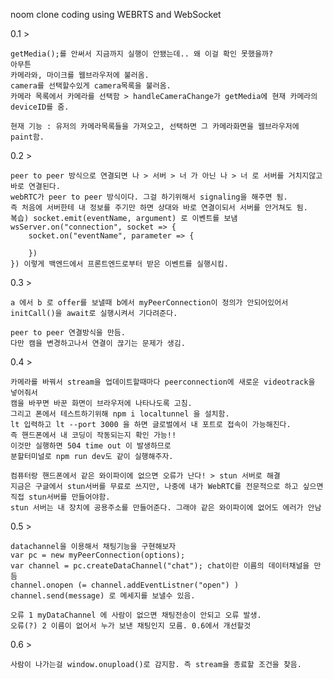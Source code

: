 noom
clone coding using WEBRTS and WebSocket


0.1 >

    getMedia();를 안써서 지금까지 실행이 안됐는데.. 왜 이걸 확인 못했을까?
    아무튼 
    카메라와, 마이크를 웹브라우저에 불러옴.
    camera를 선택할수있게 camera목록을 불러옴.
    카메라 목록에서 카메라를 선택함 > handleCameraChange가 getMedia에 현재 카메라의 deviceID를 줌.

    현재 기능 : 유저의 카메라목록들을 가져오고, 선택하면 그 카메라화면을 웹브라우저에 paint함.


0.2 >


    peer to peer 방식으로 연결되면 나 > 서버 > 너 가 아닌 나 > 너 로 서버를 거치지않고 바로 연결된다.
    webRTC가 peer to peer 방식이다. 그걸 하기위해서 signaling을 해주면 됨.
    즉 처음에 서버한테 내 정보를 주기만 하면 상대와 바로 연결이되서 서버를 안거쳐도 됨.
    복습) socket.emit(eventName, argument) 로 이벤트를 보냄
    wsServer.on("connection", socket => {
        socket.on("eventName", parameter => {

        })
    }) 이렇게 백엔드에서 프론트엔드로부터 받은 이벤트를 실행시킴. 


0.3 >

    
    a 에서 b 로 offer를 보낼때 b에서 myPeerConnection이 정의가 안되어있어서 
    initCall()을 await로 실행시켜서 기다려준다.

    peer to peer 연결방식을 만듬.
    다만 캠을 변경하고나서 연결이 끊기는 문제가 생김.


0.4 >


    카메라를 바꿔서 stream을 업데이트할때마다 peerconnection에 새로운 videotrack을 넣어줘서
    캠을 바꾸면 바꾼 화면이 브라우저에 나타나도록 고침.
    그리고 폰에서 테스트하기위해 npm i localtunnel 을 설치함.
    lt 입력하고 lt --port 3000 을 하면 글로벌에서 내 포트로 접속이 가능해진다.
    즉 핸드폰에서 내 코딩이 작동되는지 확인 가능!! 
    이것만 실행하면 504 time out 이 발생하므로
    분할터미널로 npm run dev도 같이 실행해주자.

    컴퓨터랑 핸드폰에서 같은 와이파이에 없으면 오류가 난다! > stun 서버로 해결 
    지금은 구글에서 stun서버를 무료로 쓰지만, 나중에 내가 WebRTC를 전문적으로 하고 싶으면 
    직접 stun서버를 만들어야함.
    stun 서버는 내 장치에 공용주소를 만들어준다. 그래야 같은 와이파이에 없어도 에러가 안남

0.5 >


    datachannel을 이용해서 채팅기능을 구현해보자    
    var pc = new myPeerConnection(options);
    var channel = pc.createDataChannel("chat"); chat이란 이름의 데이터채널을 만듬   
    channel.onopen (= channel.addEventListner("open") )
    channel.send(message) 로 메세지를 보낼수 있음. 

    오류 1 myDataChannel 에 사람이 없으면 채팅전송이 안되고 오류 발생.
    오류(?) 2 이름이 없어서 누가 보낸 채팅인지 모름. 0.6에서 개선할것 
    
    

0.6 >

    사람이 나가는걸 window.onupload()로 감지함. 즉 stream을 종료할 조건을 찾음.
    